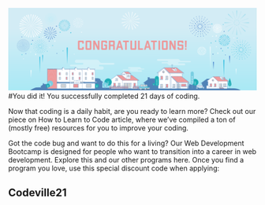 ![Completition_Image](completion_image.png)
#You did it! You successfully completed 21 days of coding.

Now that coding is a daily habit, are you ready to learn more? Check out our piece on How to Learn to Code article, where we’ve compiled a ton of (mostly free) resources for you to improve your coding.

Got the code bug and want to do this for a living? Our Web Development Bootcamp is designed for people who want to transition into a career in web development. Explore this and our other programs here. Once you find a program you love, use this special discount code when applying:

## Codeville21
